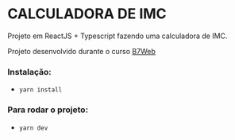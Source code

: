 # CALCULADORA DE IMC

Projeto em ReactJS + Typescript fazendo uma calculadora de IMC.

Projeto desenvolvido durante o curso [B7Web](https://b7web.com.br)

### Instalação:
- `yarn install`

### Para rodar o projeto:
- `yarn dev`
